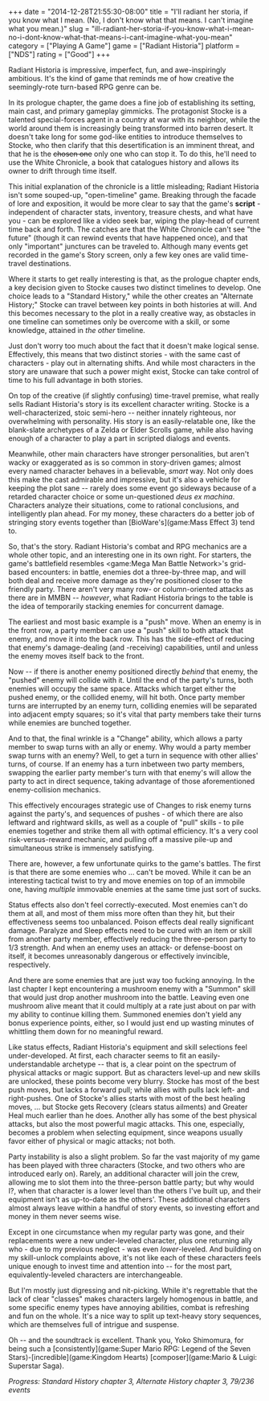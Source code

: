 +++
date = "2014-12-28T21:55:30-08:00"
title = "I'll radiant her storia, if you know what I mean.  (No, I don't know what that means.  I can't imagine what you mean.)"
slug = "ill-radiant-her-storia-if-you-know-what-i-mean-no-i-dont-know-what-that-means-i-cant-imagine-what-you-mean"
category = ["Playing A Game"]
game = ["Radiant Historia"]
platform = ["NDS"]
rating = ["Good"]
+++

Radiant Historia is impressive, imperfect, fun, and awe-inspiringly ambitious.  It's the kind of game that reminds me of how creative the seemingly-rote turn-based RPG genre can be.

In its prologue chapter, the game does a fine job of establishing its setting, main cast, and primary gameplay gimmicks.  The protagonist Stocke is a talented special-forces agent in a country at war with its neighbor, while the world around them is increasingly being transformed into barren desert.  It doesn't take long for some god-like entities to introduce themselves to Stocke, who then clarify that this desertification is an imminent threat, and that he is the <s>chosen one</s> only one who can stop it.  To do this, he'll need to use the White Chronicle, a book that catalogues history and allows its owner to drift through time itself.

This initial explanation of the chronicle is a little misleading; Radiant Historia isn't some souped-up, "open-timeline" game.  Breaking through the facade of lore and exposition, it would be more clear to say that the game's <b>script</b> - independent of character stats, inventory, treasure chests, and what have you - can be explored like a video seek bar, wiping the play-head of current time back and forth.  The catches are that the White Chronicle can't see "the future" (though it can rewind events that have happened once), and that only "important" junctures can be traveled to.  Although many events get recorded in the game's Story screen, only a few key ones are valid time-travel destinations.

Where it starts to get really interesting is that, as the prologue chapter ends, a key decision given to Stocke causes two distinct timelines to develop.  One choice leads to a "Standard History," while the other creates an "Alternate History;" Stocke can travel between key points in both histories at will.  And this becomes necessary to the plot in a really creative way, as obstacles in one timeline can sometimes only be overcome with a skill, or some knowledge, attained in <i>the other</i> timeline.

Just don't worry too much about the fact that it doesn't make logical sense.  Effectively, this means that two distinct stories - with the same cast of characters - play out in alternating shifts.  And while most characters in the story are unaware that such a power might exist, Stocke can take control of time to his full advantage in both stories.

On top of the creative (if slightly confusing) time-travel premise, what really sells Radiant Historia's story is its excellent character writing.  Stocke is a well-characterized, stoic semi-hero -- neither innately righteous, nor overwhelming with personality.  His story is an easily-relatable one, like the blank-slate archetypes of a Zelda or Elder Scrolls game, while also having enough of a character to play a part in scripted dialogs and events.

Meanwhile, other main characters have stronger personalities, but aren't wacky or exaggerated as is so common in story-driven games; almost every named character behaves in a believable, <i>smart</i> way.  Not only does this make the cast admirable and impressive, but it's also a vehicle for keeping the plot sane -- rarely does some event go sideways because of a retarded character choice or some un-questioned <i>deus ex machina</i>.  Characters analyze their situations, come to rational conclusions, and intelligently plan ahead.  For my money, these characters do a better job of stringing story events together than [BioWare's](game:Mass Effect 3) tend to.

So, that's the story.  Radiant Historia's combat and RPG mechanics are a whole other topic, and an interesting one in its own right.  For starters, the game's battlefield resembles <game:Mega Man Battle Network>'s grid-based encounters: in battle, enemies dot a three-by-three map, and will both deal and receive more damage as they're positioned closer to the friendly party.  There aren't very many row- or column-oriented attacks as there are in MMBN -- <i>however</i>, what Radiant Historia brings to the table is the idea of temporarily stacking enemies for concurrent damage.

The earliest and most basic example is a "push" move.  When an enemy is in the front row, a party member can use a "push" skill to both attack that enemy, and move it into the back row.  This has the side-effect of reducing that enemy's damage-dealing (and -receiving) capabilities, until and unless the enemy moves itself back to the front.

Now -- if there is another enemy positioned directly <i>behind</i> that enemy, the "pushed" enemy will collide with it.  Until the end of the party's turns, both enemies will occupy the same space.  Attacks which target either the pushed enemy, or the collided enemy, will hit both.  Once party member turns are interrupted by an enemy turn, colliding enemies will be separated into adjacent empty squares; so it's vital that party members take their turns while enemies are bunched together.

And to that, the final wrinkle is a "Change" ability, which allows a party member to swap turns with an ally or enemy.  Why would a party member swap turns with an enemy?  Well, to get a turn in sequence with other allies' turns, of course.  If an enemy has a turn inbetween two party members, swapping the earlier party member's turn with that enemy's will allow the party to act in direct sequence, taking advantage of those aforementioned enemy-collision mechanics.

This effectively encourages strategic use of Changes to risk enemy turns against the party's, and sequences of pushes - of which there are also leftward and rightward skills, as well as a couple of "pull" skills - to pile enemies together and strike them all with optimal efficiency.  It's a very cool risk-versus-reward mechanic, and pulling off a massive pile-up and simultaneous strike is immensely satisfying.

There are, however, a few unfortunate quirks to the game's battles.  The first is that there are some enemies who ... can't be moved.  While it can be an interesting tactical twist to try and move enemies on top of an immobile one, having <i>multiple</i> immovable enemies at the same time just sort of sucks.

Status effects also don't feel correctly-executed.  Most enemies can't do them at all, and most of them miss more often than they hit, but their effectiveness seems too unbalanced.  Poison effects deal really significant damage.  Paralyze and Sleep effects need to be cured with an item or skill from another party member, effectively reducing the three-person party to 1/3 strength.  And when an enemy uses an attack- or defense-boost on itself, it becomes unreasonably dangerous or effectively invincible, respectively.

And there are some enemies that are just way too fucking annoying.  In the last chapter I kept encountering a mushroom enemy with a "Summon" skill that would just drop another mushroom into the battle.  Leaving even one mushroom alive meant that it could multiply at a rate just about on par with my ability to continue killing them.  Summoned enemies don't yield any bonus experience points, either, so I would just end up wasting minutes of whittling them down for no meaningful reward.

Like status effects, Radiant Historia's equipment and skill selections feel under-developed.  At first, each character seems to fit an easily-understandable archetype -- that is, a clear point on the spectrum of physical attacks or magic support.  But as characters level-up and new skills are unlocked, these points become very blurry.  Stocke has most of the best push moves, but lacks a forward pull; while allies with pulls lack left- and right-pushes.  One of Stocke's allies starts with most of the best healing moves, ... but Stocke gets Recovery (clears status ailments) and Greater Heal much earlier than he does.  Another ally has some of the best physical attacks, but also the most powerful magic attacks.  This one, especially, becomes a problem when selecting equipment, since weapons usually favor either of physical or magic attacks; not both.

Party instability is also a slight problem.  So far the vast majority of my game has been played with three characters (Stocke, and two others who are introduced early on).  Rarely, an additional character will join the crew, allowing me to slot them into the three-person battle party; but why would I?, when that character is a lower level than the others I've built up, and their equipment isn't as up-to-date as the others'.  These additional characters almost always leave within a handful of story events, so investing effort and money in them never seems wise.

Except in one circumstance when my regular party was gone, and their replacements were a new under-leveled character, plus one returning ally who - due to my previous neglect - was even <i>lower</i>-leveled.  And building on my skill-unlock complaints above, it's not like each of these characters feels unique enough to invest time and attention into -- for the most part, equivalently-leveled characters are interchangeable.

But I'm mostly just digressing and nit-picking.  While it's regrettable that the lack of clear "classes" makes characters largely homogenous in battle, and some specific enemy types have annoying abilities, combat is refreshing and fun on the whole.  It's a nice way to split up text-heavy story sequences, which are themselves full of intrigue and suspense.

Oh -- and the soundtrack is excellent.  Thank you, Yoko Shimomura, for being such a [consistently](game:Super Mario RPG: Legend of the Seven Stars)-[incredible](game:Kingdom Hearts) [composer](game:Mario & Luigi: Superstar Saga).

<i>Progress: Standard History chapter 3, Alternate History chapter 3, 79/236 events</i>
